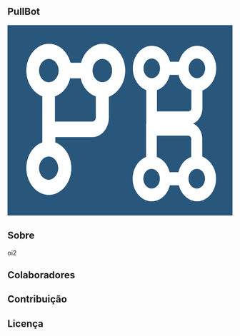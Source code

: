 ## PullBot

<img src="imagens/logo.png" width="600" height="427">

## Sobre
oi2
## Colaboradores
## Contribuição

## Licença